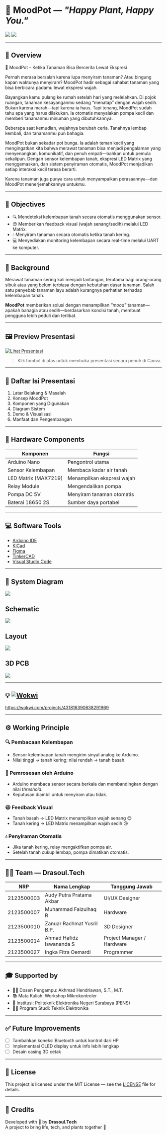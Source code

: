 # 🌱 MoodPot — *"Happy Plant, Happy You."*

<img src="https://github.com/audyakbar4/SafeGuard-Nano/blob/main/Assets/Banner.png">
<img src="https://github.com/audyakbar4/SafeGuard-Nano/blob/main/Assets/Team%20Member.png">

---

## 📘 Overview

🌱 MoodPot – Ketika Tanaman Bisa Bercerita Lewat Ekspresi

Pernah merasa bersalah karena lupa menyiram tanaman? Atau bingung kapan waktunya menyiram? MoodPot hadir sebagai sahabat tanaman yang bisa berbicara padamu lewat ekspresi wajah.

Bayangkan kamu pulang ke rumah setelah hari yang melelahkan. Di pojok ruangan, tanaman kesayanganmu sedang “menatap” dengan wajah sedih. Bukan karena marah—tapi karena ia haus. Tapi tenang, MoodPot sudah tahu apa yang harus dilakukan. Ia otomatis menyalakan pompa kecil dan memberi tanamanmu minuman yang dibutuhkannya.

Beberapa saat kemudian, wajahnya berubah ceria. Tanahnya lembap kembali, dan tanamanmu pun bahagia.

MoodPot bukan sekadar pot bunga. Ia adalah teman kecil yang mengingatkan kita bahwa merawat tanaman bisa menjadi pengalaman yang menyenangkan, komunikatif, dan penuh empati—bahkan untuk pemula sekalipun. Dengan sensor kelembapan tanah, ekspresi LED Matrix yang menggemaskan, dan sistem penyiraman otomatis, MoodPot menjadikan setiap interaksi kecil terasa berarti.

Karena tanaman juga punya cara untuk menyampaikan perasaannya—dan MoodPot menerjemahkannya untukmu.

---

## 🎯 Objectives

- 🔍 Mendeteksi kelembapan tanah secara otomatis menggunakan sensor.
- 😊 Memberikan feedback visual (wajah senang/sedih) melalui LED Matrix.
- 💧 Menyiram tanaman secara otomatis ketika tanah kering.
- 💻 Menyediakan monitoring kelembapan secara real-time melalui UART ke komputer.

---

## 🧠 Background

Merawat tanaman sering kali menjadi tantangan, terutama bagi orang-orang sibuk atau yang belum terbiasa dengan kebutuhan dasar tanaman. Salah satu penyebab tanaman layu adalah kurangnya perhatian terhadap kelembapan tanah.

**MoodPot** memberikan solusi dengan menampilkan *"mood"* tanaman—apakah bahagia atau sedih—berdasarkan kondisi tanah, membuat pengguna lebih peduli dan terlibat.

---

## 🖼️ Preview Presentasi

[![Lihat Presentasi](https://img.shields.io/badge/Lihat-Presentasi-blue?style=for-the-badge&logo=canva)](https://www.canva.com/design/DAGlx_uOutM/ZLQWICtEFxtw9B-cfxxKvQ/edit?utm_content=DAGlx_uOutM&utm_campaign=designshare&utm_medium=link2&utm_source=sharebutton)

> Klik tombol di atas untuk membuka presentasi secara penuh di Canva.

---

## 🧾 Daftar Isi Presentasi

1. Latar Belakang & Masalah
2. Konsep MoodPot
3. Komponen yang Digunakan
4. Diagram Sistem
5. Demo & Visualisasi
6. Manfaat dan Pengembangan

---

## 🔧 Hardware Components

| Komponen              | Fungsi                                |
|----------------------|----------------------------------------|
| Arduino Nano          | Pengontrol utama                      |
| Sensor Kelembapan    | Membaca kadar air tanah               |
| LED Matrix (MAX7219) | Menampilkan ekspresi wajah            |
| Relay Module         | Mengendalikan pompa                   |
| Pompa DC 5V         | Menyiram tanaman otomatis             |
| Baterai 18650 2S        | Sumber daya portabel                  |

---

## 💻 Software Tools

- [Arduino IDE](https://www.arduino.cc/en/software)
- [KiCad](https://kicad.org/)
- [Figma](https://www.figma.com/)
- [TinkerCAD](https://www.tinkercad.com/)
- [Visual Studio Code](https://code.visualstudio.com/)

---

## 🧭 System Diagram

<img src="https://github.com/audyakbar4/SafeGuard-Nano/blob/main/Assets/Diagram%20init.png">

## Schematic

<img src="https://github.com/audyakbar4/SafeGuard-Nano/blob/main/PCB%20Design/Schematic.png">

## Layout

<img src="https://github.com/audyakbar4/SafeGuard-Nano/blob/main/PCB%20Design/Layout.png">

## 3D PCB

<img src="https://github.com/audyakbar4/SafeGuard-Nano/blob/main/PCB%20Design/3D%20Viewer%20PCB.png">

---

## 💡 [![Wokwi](https://img.shields.io/badge/Wokwi-Simulation-green?logo=arduino)](https://wokwi.com/projects/YOUR_PROJECT_ID)


https://wokwi.com/projects/431816390638291969

---

## ⚙️ Working Principle

### 🔍 Pembacaan Kelembapan
- Sensor kelembapan tanah mengirim sinyal analog ke Arduino.
- Nilai tinggi → tanah kering; nilai rendah → tanah basah.

### 🧠 Pemrosesan oleh Arduino
- Arduino membaca sensor secara berkala dan membandingkan dengan nilai *threshold*.
- Keputusan diambil untuk menyiram atau tidak.

### 😃 Feedback Visual
- Tanah basah → LED Matrix menampilkan wajah senang 😊
- Tanah kering → LED Matrix menampilkan wajah sedih 😢

### 💧 Penyiraman Otomatis
- Jika tanah kering, relay mengaktifkan pompa air.
- Setelah tanah cukup lembap, pompa dimatikan otomatis.

---

## 👨‍💻 Team — Drasoul.Tech

| NRP         | Nama Lengkap                    | Tanggung Jawab               |
|-------------|----------------------------------|------------------------------|
| 2123500003  | Audy Putra Pratama Akbar        | UI/UX Designer               |
| 2123500007  | Muhammad Faizulhaq R            | Hardware                     |
| 2123500010  | Zanuar Rachmat Yusril B.P.      | 3D Designer                  |
| 2123500014  | Ahmad Hafidz Iswananda S        | Project Manager / Hardware  |
| 2123500027  | Ingka Fitra Oemardi             | Programmer                   |

---

## 🎓 Supported by

- 👨‍🏫 Dosen Pengampu: Akhmad Hendriawan, S.T., M.T.
- 📚 Mata Kuliah: Workshop Mikrokontroler
- 🏫 Institusi: Politeknik Elektronika Negeri Surabaya (PENS)
- 🧑‍🔧 Program Studi: Teknik Elektronika

---

## ✅ Future Improvements

- [ ] Tambahkan koneksi Bluetooth untuk kontrol dari HP
- [ ] Implementasi OLED display untuk info lebih lengkap
- [ ] Desain casing 3D cetak

---

## 📄 License

This project is licensed under the MIT License — see the [LICENSE](./LICENSE) file for details.

---

## 🙏 Credits

Developed with 💚 by **Drasoul.Tech**  
A project to bring life, tech, and plants together 🌿
